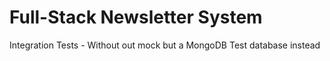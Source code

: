 # Full-Stack Newsletter System

Integration Tests - Without out mock but a MongoDB Test database instead
